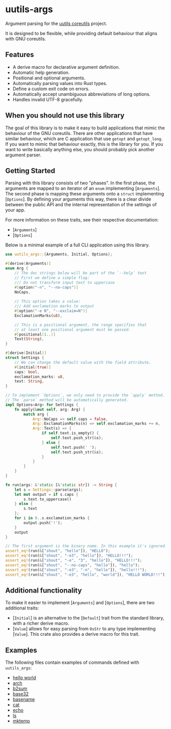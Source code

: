 # uutils-args

Argument parsing for the [uutils coreutils](https://www.github.com/uutils/coreutils) project.

It is designed to be flexible, while providing default
behaviour that aligns with GNU coreutils.

## Features

 - A derive macro for declarative argument definition.
 - Automatic help generation.
 - Positional and optional arguments.
 - Automatically parsing values into Rust types.
 - Define a custom exit code on errors.
 - Automatically accept unambiguous abbreviations of long options.
 - Handles invalid UTF-8 gracefully.

## When you should not use this library

The goal of this library is to make it easy to build applications that
mimic the behaviour of the GNU coreutils. There are other applications
that have similar behaviour, which are C application that use `getopt`
and `getopt_long`. If you want to mimic that behaviour exactly, this
is the library for you. If you want to write basically anything else,
you should probably pick another argument parser.

## Getting Started

Parsing with this library consists of two "phases". In the first
phase, the arguments are mapped to an iterator of an `enum`
implementing [`Arguments`]. The second phase is mapping these
arguments onto a `struct` implementing [`Options`]. By defining
your arguments this way, there is a clear divide between the public
API and the internal representation of the settings of your app.

For more information on these traits, see their respective documentation:

- [`Arguments`]
- [`Options`]

Below is a minimal example of a full CLI application using this library.

```rust
use uutils_args::{Arguments, Initial, Options};

#[derive(Arguments)]
enum Arg {
    // The doc strings below will be part of the `--help` text
    // First we define a simple flag:
    /// Do not transform input text to uppercase
    #[option("-n", "--no-caps")]
    NoCaps,
    
    // This option takes a value:    
    /// Add exclamation marks to output
    #[option("-e N", "--exclaim=N")]
    ExclamationMarks(u8),

    // This is a positional argument, the range specifies that
    // at least one positional argument must be passed.
    #[positional(1..)]
    Text(String),
}

#[derive(Initial)]
struct Settings {
    // We can change the default value with the field attribute.
    #[initial(true)]
    caps: bool,
    exclamation_marks: u8,
    text: String,
}

// To implement `Options`, we only need to provide the `apply` method.
// The `parse` method will be automatically generated.
impl Options<Arg> for Settings {
    fn apply(&mut self, arg: Arg) {
        match arg {
            Arg::NoCaps => self.caps = false,
            Arg::ExclamationMarks(n) => self.exclamation_marks += n,
            Arg::Text(s) => {
                if self.text.is_empty() {
                    self.text.push_str(&s);
                } else {
                    self.text.push(' ');
                    self.text.push_str(&s);
                }
            }
        }
    }
}

fn run(args: &'static [&'static str]) -> String {
    let s = Settings::parse(args);
    let mut output = if s.caps {
        s.text.to_uppercase()
    } else {
        s.text
    };
    for i in 0..s.exclamation_marks {
        output.push('!');
    }
    output
}

// The first argument is the binary name. In this example it's ignored.
assert_eq!(run(&["shout", "hello"]), "HELLO");
assert_eq!(run(&["shout", "-e3", "hello"]), "HELLO!!!");
assert_eq!(run(&["shout", "-e", "3", "hello"]), "HELLO!!!");
assert_eq!(run(&["shout", "--no-caps", "hello"]), "hello");
assert_eq!(run(&["shout", "-e3", "-n", "hello"]), "hello!!!");
assert_eq!(run(&["shout", "-e3", "hello", "world"]), "HELLO WORLD!!!");
```

## Additional functionality

To make it easier to implement [`Arguments`] and [`Options`], there are
two additional traits:

- [`Initial`] is an alternative to the [`Default`] trait from the standard
  library, with a richer derive macro.
- [`Value`] allows for easy parsing from `OsStr` to any type
  implementing [`Value`]. This crate also provides a derive macro for
  this trait.

## Examples

The following files contain examples of commands defined with
`uutils_args`:

- [hello world](https://github.com/uutils/uutils-args/blob/main/examples/hello_world.rs)
- [arch](https://github.com/uutils/uutils-args/blob/main/tests/coreutils/arch.rs)
- [b2sum](https://github.com/uutils/uutils-args/blob/main/tests/coreutils/b2sum.rs)
- [base32](https://github.com/uutils/uutils-args/blob/main/tests/coreutils/base32.rs)
- [basename](https://github.com/uutils/uutils-args/blob/main/tests/coreutils/basename.rs)
- [cat](https://github.com/uutils/uutils-args/blob/main/tests/coreutils/cat.rs)
- [echo](https://github.com/uutils/uutils-args/blob/main/tests/coreutils/echo.rs)
- [ls](https://github.com/uutils/uutils-args/blob/main/tests/coreutils/ls.rs)
- [mktemp](https://github.com/uutils/uutils-args/blob/main/tests/coreutils/mktemp.rs)
